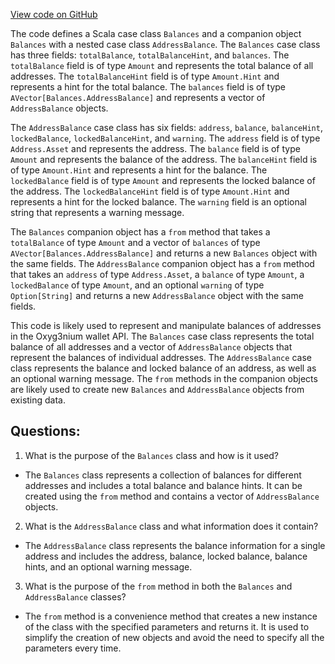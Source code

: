 [View code on GitHub](https://github.com/alephium/alephium/wallet/src/main/scala/org/alephium/wallet/api/model/Balances.scala)

The code defines a Scala case class `Balances` and a companion object `Balances` with a nested case class `AddressBalance`. The `Balances` case class has three fields: `totalBalance`, `totalBalanceHint`, and `balances`. The `totalBalance` field is of type `Amount` and represents the total balance of all addresses. The `totalBalanceHint` field is of type `Amount.Hint` and represents a hint for the total balance. The `balances` field is of type `AVector[Balances.AddressBalance]` and represents a vector of `AddressBalance` objects.

The `AddressBalance` case class has six fields: `address`, `balance`, `balanceHint`, `lockedBalance`, `lockedBalanceHint`, and `warning`. The `address` field is of type `Address.Asset` and represents the address. The `balance` field is of type `Amount` and represents the balance of the address. The `balanceHint` field is of type `Amount.Hint` and represents a hint for the balance. The `lockedBalance` field is of type `Amount` and represents the locked balance of the address. The `lockedBalanceHint` field is of type `Amount.Hint` and represents a hint for the locked balance. The `warning` field is an optional string that represents a warning message.

The `Balances` companion object has a `from` method that takes a `totalBalance` of type `Amount` and a vector of `balances` of type `AVector[Balances.AddressBalance]` and returns a new `Balances` object with the same fields. The `AddressBalance` companion object has a `from` method that takes an `address` of type `Address.Asset`, a `balance` of type `Amount`, a `lockedBalance` of type `Amount`, and an optional `warning` of type `Option[String]` and returns a new `AddressBalance` object with the same fields.

This code is likely used to represent and manipulate balances of addresses in the Oxyg3nium wallet API. The `Balances` case class represents the total balance of all addresses and a vector of `AddressBalance` objects that represent the balances of individual addresses. The `AddressBalance` case class represents the balance and locked balance of an address, as well as an optional warning message. The `from` methods in the companion objects are likely used to create new `Balances` and `AddressBalance` objects from existing data.
## Questions: 
 1. What is the purpose of the `Balances` class and how is it used?
- The `Balances` class represents a collection of balances for different addresses and includes a total balance and balance hints. It can be created using the `from` method and contains a vector of `AddressBalance` objects.

2. What is the `AddressBalance` class and what information does it contain?
- The `AddressBalance` class represents the balance information for a single address and includes the address, balance, locked balance, balance hints, and an optional warning message.

3. What is the purpose of the `from` method in both the `Balances` and `AddressBalance` classes?
- The `from` method is a convenience method that creates a new instance of the class with the specified parameters and returns it. It is used to simplify the creation of new objects and avoid the need to specify all the parameters every time.